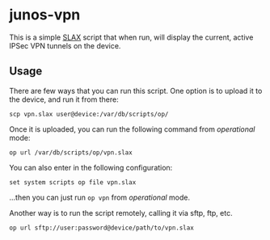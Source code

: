 # junos-vpn #

This is a simple [SLAX][1] script that when run, will display the current, active IPSec VPN tunnels on the device.

## Usage ##

There are few ways that you can run this script. One option is to upload it to the device, and run it from
there:

`scp vpn.slax user@device:/var/db/scripts/op/`

Once it is uploaded, you can run the following command from _*operational*_ mode:

`op url /var/db/scripts/op/vpn.slax`

You can also enter in the following configuration:

`set system scripts op file vpn.slax`

...then you can just run `op vpn` from _*operational*_ mode.

Another way is to run the script remotely, calling it via sftp, ftp, etc.

`op url sftp://user:password@device/path/to/vpn.slax`

[1]: http://code.googlecode.com/p/libslax   "SLAX"
